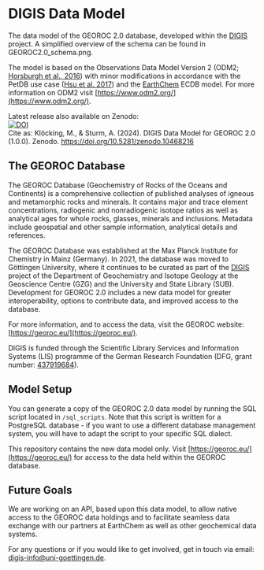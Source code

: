 # DIGIS Data Model
The data model of the GEOROC 2.0 database, developed within the [DIGIS](http://digis.geo.uni-goettingen.de) project. A simplified overview of the schema can be found in GEOROC2.0_schema.png.

The model is based on the Observations Data Model Version 2 (ODM2; [Horsburgh et al., 2016](http://dx.doi.org/10.1016/j.envsoft.2016.01.010)) with minor modifications in accordance with the PetDB use case ([Hsu et al. 2017](http://dx.doi.org/10.5334/dsj-2017-004)) and the [EarthChem](https://earthchem.org/) ECDB model. For more information on ODM2 visit [https://www.odm2.org/](https://www.odm2.org/).

Latest release also available on Zenodo: <br>
[![DOI](https://zenodo.org/badge/501289148.svg)](https://zenodo.org/doi/10.5281/zenodo.10468216)
<br>
Cite as: Klöcking, M., & Sturm, A. (2024). DIGIS Data Model for GEOROC 2.0 (1.0.0). Zenodo. https://doi.org/10.5281/zenodo.10468216

## The GEOROC Database
The GEOROC Database (Geochemistry of Rocks of the Oceans and Continents) is a comprehensive collection of published analyses of igneous and metamorphic rocks and minerals. It contains major and trace element concentrations, radiogenic and nonradiogenic isotope ratios as well as analytical ages for whole rocks, glasses, minerals and inclusions. Metadata include geospatial and other sample information, analytical details and references.

The GEOROC Database was established at the Max Planck Institute for Chemistry in Mainz (Germany). In 2021, the database was moved to Göttingen University, where it continues to be curated as part of the [DIGIS](http://digis.geo.uni-goettingen.de) project of the Department of Geochemistry and Isotope Geology at the Geoscience Centre (GZG) and the University and State Library (SUB). Development for GEOROC 2.0 includes a new data model for greater interoperability, options to contribute data, and improved access to the database.

For more information, and to access the data, visit the GEOROC website: [https://georoc.eu/](https://georoc.eu/).

DIGIS is funded through the Scientific Library Services and Information Systems (LIS) programme of the German Research Foundation (DFG, grant number: [437919684](https://gepris.dfg.de/gepris/projekt/437919684?language=en)).


## Model Setup
You can generate a copy of the GEOROC 2.0 data model by running the SQL script located in `/sql_scripts`.
Note that this script is written for a PostgreSQL database - if you want to use a different database management system, you will have to adapt the script to your specific SQL dialect.

This repository contains the new data model only. Visit [https://georoc.eu/](https://georoc.eu/) for access to the data held within the GEOROC database.


## Future Goals
We are working on an API, based upon this data model, to allow native access to the GEOROC data holdings and to facilitate seamless data exchange with our partners at EarthChem as well as other geochemical data systems.

For any questions or if you would like to get involved, get in touch via email: digis-info@uni-goettingen.de.

